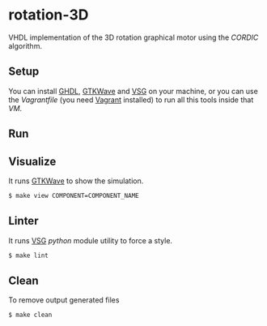 # rotation-3D

VHDL implementation of the 3D rotation graphical motor using the _CORDIC_ algorithm.

## Setup

You can install [GHDL](https://ghdl.readthedocs.io/en/latest/), [GTKWave](http://gtkwave.sourceforge.net/) and [VSG](https://github.com/jeremiah-c-leary/vhdl-style-guide) on your machine, or you can use the _Vagrantfile_ (you need [Vagrant](https://www.vagrantup.com/) installed) to run all this tools inside that _VM_.

## Run



## Visualize

It runs [GTKWave](http://gtkwave.sourceforge.net/) to show the simulation.

```bash
$ make view COMPONENT=COMPONENT_NAME
```

## Linter

It runs [VSG](https://github.com/jeremiah-c-leary/vhdl-style-guide) _python_ module utility to force a style.

```bash
$ make lint
```

## Clean

To remove output generated files

```bash
$ make clean
```
